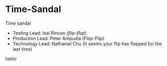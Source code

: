 # Time-Sandal
Time sandal


- Testing Lead: Isai Rincon (*flip-flop*)
- Production Lead: Peter Ampudia  (Flop-Flip)
- Technology Lead: Nathaniel Chu (It seems your flip has flopped for the last time)


hello!













